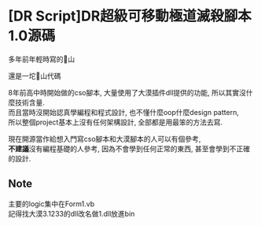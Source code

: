 # [DR Script]DR超級可移動極道滅殺腳本1.0源碼
多年前年輕時寫的💩山  

還是一坨💩山代碼  
  
8年前高中時開始做的cso腳本, 大量使用了大漠插件dll提供的功能, 所以其實沒什麼技術含量.  
而且當時沒開始認真學編程和程式設計, 也不懂什麼oop什麼design pattern,  
所以整個project基本上沒有任何架構設計, 全部都是用最笨的方法去寫.  
  
現在開源當作給想入門寫cso腳本和大漠腳本的人可以有個參考,  
**不建議**沒有編程基礎的人參考, 因為不會學到任何正常的東西, 甚至會學到不正確的設計.  

## Note
主要的logic集中在Form1.vb  
記得找大漠3.1233的dll改名做1.dll放進bin  
